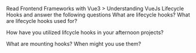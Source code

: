 Read Frontend Frameworks with Vue3 > Understanding VueJs Lifecycle Hooks and answer the following questions
What are lifecycle hooks? What are lifecycle hooks used for?

How have you utilized lifcycle hooks in your afternoon projects?

What are mounting hooks? When might you use them?